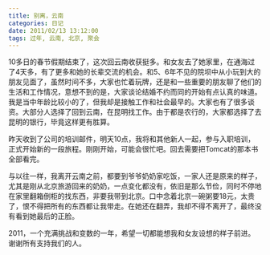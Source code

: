 ```yaml
---
title: 别离，云南
categories: 日记
date: 2011/02/13 13:12:00
tags: 过年, 云南, 北京, 聚会
---
```

10多日的春节假期结束了，这次回云南收获挺多。和女友去了她家里，在通海过了4天多，有了更多和她的长辈交流的机会。和5、6年不见的院坝中从小玩到大的朋友见面了，虽然时间不多，大家也忙着玩牌，还是和一些重要的朋友聊了他们的生活和工作情况，意想不到的是，大家谈论结婚不约而同的开始有点认真的味道。我是当中年龄比较小的了，但我却是接触工作和社会最早的。大家也有了很多谈资。大部分人选择了回到云南，在昆明找工作。由于都是农行的，大家都选择了去昆明的银行，毕竟这样更有胜算。

昨天收到了公司的培训邮件，明天10点，我将和其他新人一起，参与入职培训，正式开始新的一段旅程。刚刚开始，可能会很忙吧。回去需要把Tomcat的那本书全部看完。

与以往一样，我离开云南之前，都要到爷爷奶奶家吃饭，一家人还是原来的样子，尤其是刚从北京旅游回来的奶奶，一点变化都没有，依旧是那么节俭，同时不停地在家里翻箱倒柜的找东西，非要我带到北京。口中念着北京一碗粥要18元，太贵了，恨不得把所有的东西都让我带走。在她还在翻弄，我却不得不离开了，最终没有看到她最后的正脸。

2011，一个充满挑战和变数的一年，希望一切都能想我和女友设想的样子前进。谢谢所有支持我们的人。
